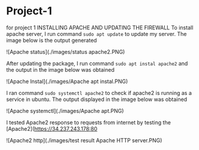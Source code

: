 # Project-1
for project 1
INSTALLING APACHE AND UPDATING THE FIREWALL
To install apache server, I run command `sudo apt update` to update my server. The image below is the output generated

![Apache status](./images/status apache2.PNG)

After updating the package, I run command `sudo apt instal apache2` and the output in the image below was obtained

![Apache Instal](./images/Apache apt instal.PNG)

I ran command `sudo systemctl apache2` to check if apache2 is running as a service in ubuntu. The output displayed in the image below was obtained

![Apache systemctl](./images/Apache apt.PNG)

I tested Apache2 response to requests from internet by testing the [Apache2](https://34.237.243.178:80

![Apache2 http](./images/test result Apache HTTP server.PNG)
